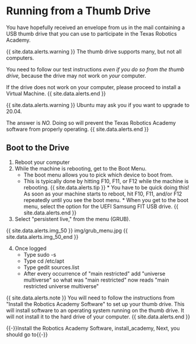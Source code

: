 # Running from a Thumb Drive

You have hopefully received an envelope from us in the mail containing a USB thumb drive that you can use to participate in the Texas Robotics Academy.

{{ site.data.alerts.warning }}
The thumb drive supports many, but not all computers.

You need to follow our test instructions *even if you do so from the thumb drive,* because the drive may not work on *your* computer.

If the drive does not work on your computer, please proceed to install a Virtual Machine.
{{ site.data.alerts.end }}

{{ site.data.alerts.warning }}
Ubuntu may ask you if you want to upgrade to 20.04.

The answer is *NO.* Doing so will prevent the Texas Robotics Academy software from properly operating.
{{ site.data.alerts.end }}

## Boot to the Drive

1. Reboot your computer
2.  While the machine is rebooting, get to the Boot Menu.
    * The boot menu allows you to pick which device to boot from.
    * This is typically done by hitting F10, F11, or F12 while the machine is rebooting.
        {{ site.data.alerts.tip }}
            * You have to be quick doing this! As soon as your machine starts to reboot, hit F10, F11, and/or F12 repeatedly until you see the boot menu.
            * When you get to the boot menu, select the option for the UEFI Samsung FIT USB drive.
        {{ site.data.alerts.end }}
3. Select "persistent live," from the menu (GRUB).

{{ site.data.alerts.img_50 }}
img/grub_menu.jpg
{{ site.data.alerts.img_50_end }}

4. Once logged
    * Type sudo -s
    * Type cd /etc/apt
    * Type gedit sources.list
    * After every occurrence of "main restricted" add "universe multiverse" so what was "main restricted" now reads "main restricted universe multiverse"

{{ site.data.alerts.note }}
You will need to follow the instructions from "Install the Robotics Academy Software" to set up your thumb drive. This will install software to an operating system running on the thumb drive. It will not install it to the hard drive of your computer.
{{ site.data.alerts.end }}


{{-}}Install the Robotics Academy Software, install_academy, Next, you should go to{{-}}